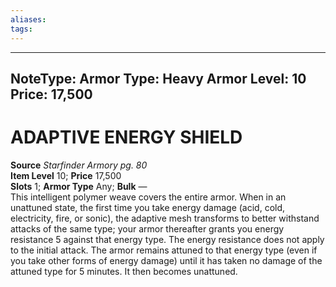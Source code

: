 ```yaml
---
aliases: 
tags: 
---
```


---
NoteType: Armor
Type: Heavy Armor
Level: 10
Price: 17,500
---
# ADAPTIVE ENERGY SHIELD

**Source** _Starfinder Armory pg. 80_  
**Item Level** 10; **Price** 17,500  
**Slots** 1; **Armor Type** Any; **Bulk** —  
This intelligent polymer weave covers the entire armor. When in an unattuned state, the first time you take energy damage (acid, cold, electricity, fire, or sonic), the adaptive mesh transforms to better withstand attacks of the same type; your armor thereafter grants you energy resistance 5 against that energy type. The energy resistance does not apply to the initial attack. The armor remains attuned to that energy type (even if you take other forms of energy damage) until it has taken no damage of the attuned type for 5 minutes. It then becomes unattuned.